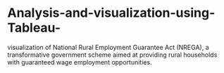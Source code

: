 # Analysis-and-visualization-using-Tableau-
visualization of  National Rural Employment Guarantee Act (NREGA), a transformative government scheme aimed at providing rural households with guaranteed wage employment opportunities. 
